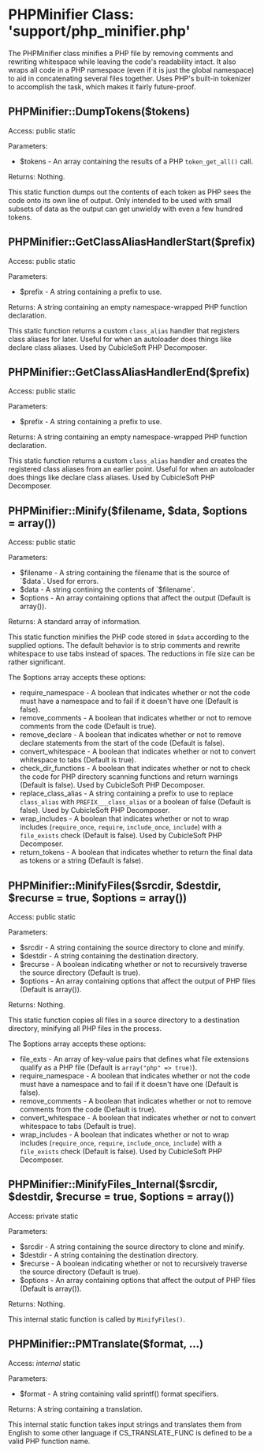 PHPMinifier Class:  'support/php_minifier.php'
==============================================

The PHPMinifier class minifies a PHP file by removing comments and rewriting whitespace while leaving the code's readability intact.  It also wraps all code in a PHP namespace (even if it is just the global namespace) to aid in concatenating several files together.  Uses PHP's built-in tokenizer to accomplish the task, which makes it fairly future-proof.

PHPMinifier::DumpTokens($tokens)
--------------------------------

Access:  public static

Parameters:

* $tokens - An array containing the results of a PHP `token_get_all()` call.

Returns:  Nothing.

This static function dumps out the contents of each token as PHP sees the code onto its own line of output.  Only intended to be used with small subsets of data as the output can get unwieldy with even a few hundred tokens.

PHPMinifier::GetClassAliasHandlerStart($prefix)
-----------------------------------------------

Access:  public static

Parameters:

* $prefix - A string containing a prefix to use.

Returns:  A string containing an empty namespace-wrapped PHP function declaration.

This static function returns a custom `class_alias` handler that registers class aliases for later.  Useful for when an autoloader does things like declare class aliases.  Used by CubicleSoft PHP Decomposer.

PHPMinifier::GetClassAliasHandlerEnd($prefix)
---------------------------------------------

Access:  public static

Parameters:

* $prefix - A string containing a prefix to use.

Returns:  A string containing an empty namespace-wrapped PHP function declaration.

This static function returns a custom `class_alias` handler and creates the registered class aliases from an earlier point.  Useful for when an autoloader does things like declare class aliases.  Used by CubicleSoft PHP Decomposer.

PHPMinifier::Minify($filename, $data, $options = array())
---------------------------------------------------------

Access:  public static

Parameters:

* $filename - A string containing the filename that is the source of `$data`.  Used for errors.
* $data - A string contining the contents of `$filename`.
* $options - An array containing options that affect the output (Default is array()).

Returns:  A standard array of information.

This static function minifies the PHP code stored in `$data` according to the supplied options.  The default behavior is to strip comments and rewrite whitespace to use tabs instead of spaces.  The reductions in file size can be rather significant.

The $options array accepts these options:

* require_namespace - A boolean that indicates whether or not the code must have a namespace and to fail if it doesn't have one (Default is false).
* remove_comments - A boolean that indicates whether or not to remove comments from the code (Default is true).
* remove_declare - A boolean that indicates whether or not to remove declare statements from the start of the code (Default is false).
* convert_whitespace - A boolean that indicates whether or not to convert whitespace to tabs (Default is true).
* check_dir_functions - A boolean that indicates whether or not to check the code for PHP directory scanning functions and return warnings (Default is false).  Used by CubicleSoft PHP Decomposer.
* replace_class_alias - A string containing a prefix to use to replace `class_alias` with `PREFIX___class_alias` or a boolean of false (Default is false).  Used by CubicleSoft PHP Decomposer.
* wrap_includes - A boolean that indicates whether or not to wrap includes (`require_once`, `require`, `include_once`, `include`) with a `file_exists` check (Default is false).  Used by CubicleSoft PHP Decomposer.
* return_tokens - A boolean that indicates whether to return the final data as tokens or a string (Default is false).

PHPMinifier::MinifyFiles($srcdir, $destdir, $recurse = true, $options = array())
--------------------------------------------------------------------------------

Access:  public static

Parameters:

* $srcdir - A string containing the source directory to clone and minify.
* $destdir - A string containing the destination directory.
* $recurse - A boolean indicating whether or not to recursively traverse the source directory (Default is true).
* $options - An array containing options that affect the output of PHP files (Default is array()).

Returns:  Nothing.

This static function copies all files in a source directory to a destination directory, minifying all PHP files in the process.

The $options array accepts these options:

* file_exts - An array of key-value pairs that defines what file extensions qualify as a PHP file (Default is `array("php" => true)`).
* require_namespace - A boolean that indicates whether or not the code must have a namespace and to fail if it doesn't have one (Default is false).
* remove_comments - A boolean that indicates whether or not to remove comments from the code (Default is true).
* convert_whitespace - A boolean that indicates whether or not to convert whitespace to tabs (Default is true).
* wrap_includes - A boolean that indicates whether or not to wrap includes (`require_once`, `require`, `include_once`, `include`) with a `file_exists` check (Default is false).  Used by CubicleSoft PHP Decomposer.

PHPMinifier::MinifyFiles_Internal($srcdir, $destdir, $recurse = true, $options = array())
-----------------------------------------------------------------------------------------

Access:  private static

Parameters:

* $srcdir - A string containing the source directory to clone and minify.
* $destdir - A string containing the destination directory.
* $recurse - A boolean indicating whether or not to recursively traverse the source directory (Default is true).
* $options - An array containing options that affect the output of PHP files (Default is array()).

Returns:  Nothing.

This internal static function is called by `MinifyFiles()`.

PHPMinifier::PMTranslate($format, ...)
--------------------------------------

Access:  _internal_ static

Parameters:

* $format - A string containing valid sprintf() format specifiers.

Returns:  A string containing a translation.

This internal static function takes input strings and translates them from English to some other language if CS_TRANSLATE_FUNC is defined to be a valid PHP function name.
